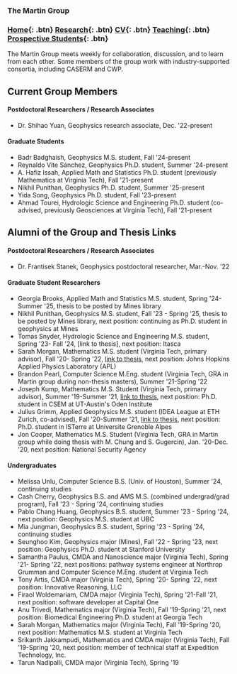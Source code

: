 ### The Martin Group

### [Home](https://eileenrmartin.github.io){: .btn}        [Research](/research){: .btn}      [CV](/docs/ermartin_CV.pdf){: .btn}    [Teaching](/teaching){: .btn} 	[Prospective Students](/prospectiveStudents){: .btn} 

The Martin Group meets weekly for collaboration, discussion, and to learn from each other. Some members of the group work with industry-supported consortia, including CASERM and CWP. 


## Current Group Members


#### Postdoctoral Researchers / Research Associates
* Dr. Shihao Yuan, Geophysics research associate, Dec. '22-present

#### Graduate Students
* Badr Badghaish, Geophysics M.S. student, Fall '24-present
* Reynaldo Vite Sánchez, Geophysics Ph.D. student, Summer '24-present
* A. Hafiz Issah, Applied Math and Statistics Ph.D. student (previously Mathematics at Virginia Tech), Fall '21-present
* Nikhil Punithan, Geophysics Ph.D. student, Summer '25-present
* Yida Song, Geophysics Ph.D. student, Fall '23-present
* Ahmad Tourei, Hydrologic Science and Engineering Ph.D. student (co-advised, previously Geosciences at Virginia Tech), Fall '21-present


## Alumni of the Group and Thesis Links

#### Postdoctoral Researchers / Research Associates
* Dr. Frantisek Stanek, Geophysics postdoctoral researcher, Mar.-Nov. '22

#### Graduate Student Researchers
* Georgia Brooks, Applied Math and Statistics M.S. student, Spring '24- Summer '25, thesis to be posted by Mines library
* Nikhil Punithan, Geophysics M.S. student, Fall '23 - Spring '25, thesis to be posted by Mines library, next position: continuing as Ph.D. student in geophysics at Mines 
* Tomas Snyder, Hydrologic Science and Engineering M.S. student, Spring '23- Fall '24, [link to thesis], next position: Itasca
* Sarah Morgan, Mathematics M.S. student (Virginia Tech, primary advisor), Fall '20- Spring '22, [link to thesis](https://vtechworks.lib.vt.edu/handle/10919/110376), next position: Johns Hopkins Applied Physics Laboratory (APL)
* Brandon Pearl, Computer Science M.Eng. student (Virginia Tech, GRA in Martin group during non-thesis masters), Summer '21-Spring '22
* Joseph Kump, Mathematics M.S. Student (Virginia Tech, primary advisor), Summer '19-Summer '21, [link to thesis](https://vtechworks.lib.vt.edu/handle/10919/103864), next position: Ph.D. student in CSEM at UT-Austin's Oden Institute
* Julius Grimm, Applied Geophysics M.S. student (IDEA League at ETH Zurich, co-advised), Fall '20-Summer '21, [link to thesis](http://resolver.tudelft.nl/uuid:b98362cd-ab70-4158-9055-733e86d29b13), next position: Ph.D. student in ISTerre at Universite Grenoble Alpes
* Jon Cooper, Mathematics M.S. Student (Virginia Tech, GRA in Martin group while doing thesis with M. Chung and S. Gugercin), Jan. '20-Dec. '20, next position: National Security Agency


#### Undergraduates
* Melissa Unlu, Computer Science B.S. (Univ. of Houston), Summer '24, continuing studies
* Cash Cherry, Geophysics B.S. and AMS M.S. (combined undergrad/grad program), Fall '23 - Spring '24, continuing studies
* Pablo Chang Huang, Geophysics B.S. student, Summer '23 - Spring '24, next position: Geophysics M.S. student at UBC
* Mia Jungman, Geophysics B.S. student, Spring '23 - Spring '24, continuing studies
* Seunghoo Kim, Geophysics major (Mines), Fall '22 - Spring '23, next position: Geophysics Ph.D. student at Stanford University
* Samantha Paulus, CMDA and Nanoscience major (Virginia Tech), Spring '21- Spring '22, next positions: pathway systems engineer at Northrop Grumman and Computer Science M.Eng. student at Virginia Tech
* Tony Artis, CMDA major (Virginia Tech), Spring '20- Spring '22, next position: Innovative Reasoning, LLC
* Firaol Woldemariam, CMDA major (Virginia Tech), Spring '21-Fall '21, next position: software developer at Capital One
* Anu Trivedi, Mathematics major (Virginia Tech), Fall '19-Spring '21, next position: Biomedical Engineering Ph.D. student at Georgia Tech
* Sarah Morgan, Mathematics major (Virginia Tech), Fall '19-Spring '20, next position: Mathematics M.S. student at Virginia Tech
* Srikanth Jakkampudi, Mathematics and CMDA major (Virginia Tech), Fall '19-Spring '20, next position: member of technical staff at Expedition Technology, Inc.
* Tarun Nadipalli, CMDA major (Virginia Tech), Spring '19
